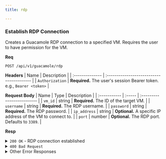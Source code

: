 ```yaml
---
title: rdp

---
```


### Establish RDP Connection

Creates a Guacamole RDP connection to a specified VM. Requires the user to have permission for the VM.

**Req**
```
POST /api/v1/guacamole/rdp
```

**Headers**
| Name            | Description                               |
| :-------------- | :---------------------------------------- |
| `Authorization` | **Required.** The user's session Bearer token. e.g., `Bearer <token>` |

**Request Body**
| Name         | Type   | Description                |
| :----------- | :----- | :------------------------- |
| `vm_id`      | string | **Required.** The ID of the target VM. |
| `username`   | string | **Required.** The RDP username. |
| `password`   | string | **Required.** The RDP password. |
| `ip_address` | string | **Optional.** A specific IP address of the VM to connect to. |
| `port`       | number | **Optional.** The RDP port. Defaults to `3389`. |

**Resp**
<details>
<summary><code>200 OK</code> - RDP connection established</summary>

```json
{
  "code": 200,
  "message": "RDP connection established",
  "data": {
    "connection_id": "rdp-60d...-167...",
    "protocol": "rdp",
    "status": "active",
    "created_at": "2025-09-01T12:08:38.000Z",
    "expires_at": "2025-09-01T16:08:38.000Z",
    "target_ip": "192.168.1.101",
    "available_ips": ["192.168.1.101"],
    "direct_url": "[https://guacamole.example.com/#/client/c2...-...?token=ABCD](https://guacamole.example.com/#/client/c2...-...?token=ABCD)..."
  }
}
```
</details>

<details>
<summary><code>400 Bad Request</code></summary>
Possible `message` values:
* `"VM ID is required"`
* `"Username and password are required for RDP connection"`
* `"VM is not running..."`
```json
{ "code": 400, "message": "...", "data": null }
```
</details>
<details>
<summary>Other Error Responses</summary>
Also supports `401 Unauthorized`, `403 Forbidden`, `404 Not Found`, and `503 Service Unavailable` similar to the SSH endpoint.
</details>